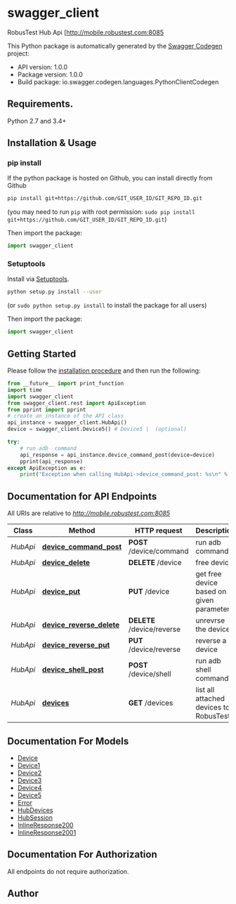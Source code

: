 # swagger_client
RobusTest Hub Api [http://mobile.robustest.com:8085 

This Python package is automatically generated by the [Swagger Codegen](https://github.com/swagger-api/swagger-codegen) project:

- API version: 1.0.0
- Package version: 1.0.0
- Build package: io.swagger.codegen.languages.PythonClientCodegen

## Requirements.

Python 2.7 and 3.4+

## Installation & Usage
### pip install

If the python package is hosted on Github, you can install directly from Github

```sh
pip install git+https://github.com/GIT_USER_ID/GIT_REPO_ID.git
```
(you may need to run `pip` with root permission: `sudo pip install git+https://github.com/GIT_USER_ID/GIT_REPO_ID.git`)

Then import the package:
```python
import swagger_client 
```

### Setuptools

Install via [Setuptools](http://pypi.python.org/pypi/setuptools).

```sh
python setup.py install --user
```
(or `sudo python setup.py install` to install the package for all users)

Then import the package:
```python
import swagger_client
```

## Getting Started

Please follow the [installation procedure](#installation--usage) and then run the following:

```python
from __future__ import print_function
import time
import swagger_client
from swagger_client.rest import ApiException
from pprint import pprint
# create an instance of the API class
api_instance = swagger_client.HubApi()
device = swagger_client.Device5() # Device5 |  (optional)

try:
    # run adb  command
    api_response = api_instance.device_command_post(device=device)
    pprint(api_response)
except ApiException as e:
    print("Exception when calling HubApi->device_command_post: %s\n" % e)

```

## Documentation for API Endpoints

All URIs are relative to *http://mobile.robustest.com:8085*

Class | Method | HTTP request | Description
------------ | ------------- | ------------- | -------------
*HubApi* | [**device_command_post**](docs/HubApi.md#device_command_post) | **POST** /device/command | run adb  command
*HubApi* | [**device_delete**](docs/HubApi.md#device_delete) | **DELETE** /device | free device
*HubApi* | [**device_put**](docs/HubApi.md#device_put) | **PUT** /device | get free device based on given parameters
*HubApi* | [**device_reverse_delete**](docs/HubApi.md#device_reverse_delete) | **DELETE** /device/reverse | unrevrse the device
*HubApi* | [**device_reverse_put**](docs/HubApi.md#device_reverse_put) | **PUT** /device/reverse | reverse a device
*HubApi* | [**device_shell_post**](docs/HubApi.md#device_shell_post) | **POST** /device/shell | run adb shell command
*HubApi* | [**devices**](docs/HubApi.md#devices) | **GET** /devices | list all attached devices to RobusTest


## Documentation For Models

 - [Device](docs/Device.md)
 - [Device1](docs/Device1.md)
 - [Device2](docs/Device2.md)
 - [Device3](docs/Device3.md)
 - [Device4](docs/Device4.md)
 - [Device5](docs/Device5.md)
 - [Error](docs/Error.md)
 - [HubDevices](docs/HubDevices.md)
 - [HubSession](docs/HubSession.md)
 - [InlineResponse200](docs/InlineResponse200.md)
 - [InlineResponse2001](docs/InlineResponse2001.md)


## Documentation For Authorization

 All endpoints do not require authorization.


## Author



